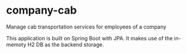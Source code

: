 # company-cab
Manage cab transportation services for employees of a company 

This application is built on Spring Boot with JPA. It makes use of the in-memoty H2 DB as the backend storage.
